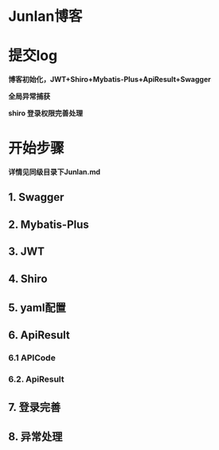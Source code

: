# Junlan博客


# 提交log

**博客初始化，JWT+Shiro+Mybatis-Plus+ApiResult+Swagger**

**全局异常捕获**

**shiro 登录权限完善处理**



# 开始步骤

**详情见同级目录下Junlan.md**

## 1. Swagger

## 2. Mybatis-Plus

## 3. JWT

## 4. Shiro

## 5. yaml配置

## 6. ApiResult

### 6.1 APICode

### 6.2. ApiResult

## 7. 登录完善

## 8. 异常处理

